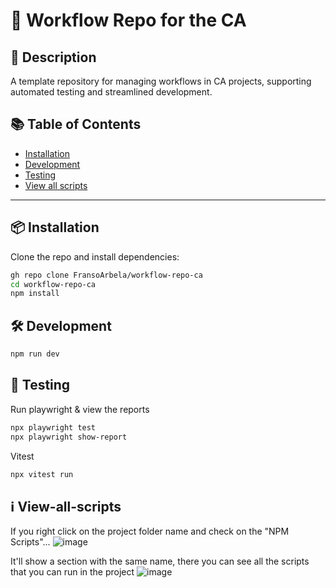 # 🚀 Workflow Repo for the CA

## 📖 Description 
A template repository for managing workflows in CA projects, supporting automated testing and streamlined development.

## 📚 Table of Contents
- [Installation](#-installation)
- [Development](#-development)
- [Testing](#-testing)
- [View all scripts](#-View-all-scripts)

---

## 📦 Installation

Clone the repo and install dependencies:

```bash
gh repo clone FransoArbela/workflow-repo-ca
cd workflow-repo-ca
npm install
```

## 🛠️ Development

``` bash
npm run dev
```

## 🧪 Testing
Run playwright & view the reports
```bash
npx playwright test
npx playwright show-report
```
Vitest
```bash
npx vitest run
```

## ℹ️ View-all-scripts
If you right click on the project folder name and check on the "NPM Scripts"...
![image](https://github.com/user-attachments/assets/ef0915f7-b4ee-422a-9d77-9bd52f3bb83d)

It'll show a section with the same name, there you can see all the scripts that you can run in the project
![image](https://github.com/user-attachments/assets/e8c22faf-a0aa-406a-9f76-9e73c862e1e8)

